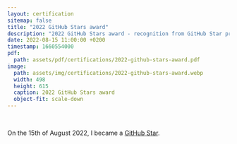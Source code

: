 ```yaml
---
layout: certification
sitemap: false
title: "2022 GitHub Stars award"
description: "2022 GitHub Stars award - recognition from GitHub Star program for tremendous work in Open Source community"
date: 2022-08-15 11:00:00 +0200
timestamp: 1660554000
pdf:
  path: assets/pdf/certifications/2022-github-stars-award.pdf
image:
  path: assets/img/certifications/2022-github-stars-award.webp
  width: 498
  height: 615
  caption: 2022 GitHub Stars award
  object-fit: scale-down
---
```


<br />

<p class="lead text-center">
  On the <time datetime="2022-08-15">15th of August 2022</time>, I became a <a href="https://stars.github.com/profiles/char0n/">GitHub Star</a>.
</p>

